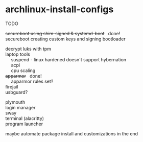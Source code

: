 # archlinux-install-configs

TODO <br/>

~~secureboot using shim-signed & systemd-boot~~ &nbsp; done! <br />
secureboot creating custom keys and signing bootloader <br />

decrypt luks with tpm <br />
laptop tools <br />
   &emsp; suspend - linux hardened doesn't support hybernation <br />
   &emsp; acpi <br />
   &emsp; cpu scaling <br />
~~apparmor~~ &nbsp; done! <br />
   &emsp; apparmor rules set? <br />
firejail <br />
usbguard? <br >

plymouth <br />
login manager <br />
sway <br />
   terminal (alacritty) <br />
   program launcher <br />


maybe automate package install and customizations in the end
